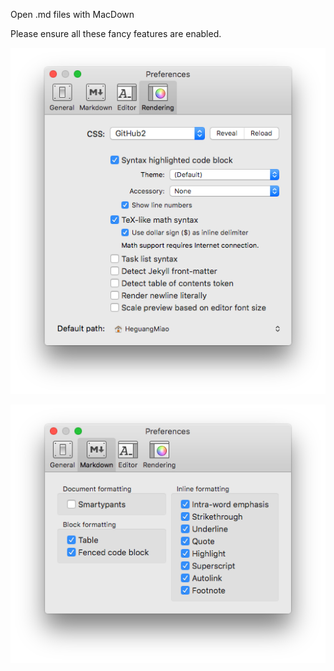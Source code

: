 Open .md files with MacDown

Please ensure all these fancy features are enabled.

![](img/md1.png)

![](img/md2.png)